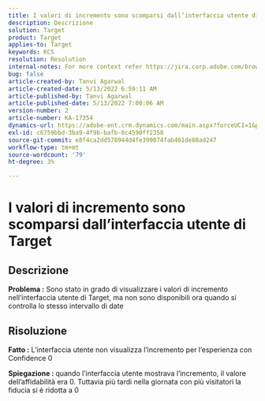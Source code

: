 ```yaml
---
title: I valori di incremento sono scomparsi dall’interfaccia utente di Target
description: Descrizione
solution: Target
product: Target
applies-to: Target
keywords: KCS
resolution: Resolution
internal-notes: For more context refer https://jira.corp.adobe.com/browse/TGT-41844
bug: false
article-created-by: Tanvi Agarwal
article-created-date: 5/13/2022 6:59:11 AM
article-published-by: Tanvi Agarwal
article-published-date: 5/13/2022 7:00:06 AM
version-number: 2
article-number: KA-17354
dynamics-url: https://adobe-ent.crm.dynamics.com/main.aspx?forceUCI=1&pagetype=entityrecord&etn=knowledgearticle&id=00812730-8ad2-ec11-a7b5-00224809c27a
exl-id: c6759bbd-3ba9-4f9b-bafb-0c4590ff2358
source-git-commit: e8f4ca2dd578944d4fe399074fab461de88ad247
workflow-type: tm+mt
source-wordcount: '79'
ht-degree: 3%

---
```


# I valori di incremento sono scomparsi dall’interfaccia utente di Target

## Descrizione


<b>Problema :</b> Sono stato in grado di visualizzare i valori di incremento nell’interfaccia utente di Target, ma non sono disponibili ora quando si controlla lo stesso intervallo di date


## Risoluzione




<b>Fatto :</b> L’interfaccia utente non visualizza l’incremento per l’esperienza con Confidence 0



<b>Spiegazione : </b>quando l’interfaccia utente mostrava l’incremento, il valore dell’affidabilità era 0. Tuttavia più tardi nella giornata con più visitatori la fiducia si è ridotta a 0
